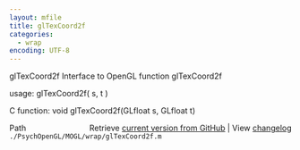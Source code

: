 ```yaml
---
layout: mfile
title: glTexCoord2f
categories:
  - wrap
encoding: UTF-8
---
```


glTexCoord2f  Interface to OpenGL function glTexCoord2f

usage:  glTexCoord2f( s, t )

C function:  void glTexCoord2f(GLfloat s, GLfloat t)


<div class="code_header" style="text-align:right;">
  <span style="float:left;">Path&nbsp;&nbsp;</span> <span class="counter">Retrieve <a href=
  "https://raw.github.com/Psychtoolbox-3/Psychtoolbox-3/beta/./PsychOpenGL/MOGL/wrap/glTexCoord2f.m">current version from GitHub</a> | View <a href=
  "https://github.com/Psychtoolbox-3/Psychtoolbox-3/commits/beta/./PsychOpenGL/MOGL/wrap/glTexCoord2f.m">changelog</a></span>
</div>
<div class="code">
  <code>./PsychOpenGL/MOGL/wrap/glTexCoord2f.m</code>
</div>
